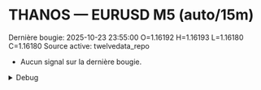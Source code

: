 # THANOS — EURUSD M5 (auto/15m)
Dernière bougie: 2025-10-23 23:55:00  O=1.16192  H=1.16193  L=1.16180  C=1.16180
Source active: twelvedata_repo

- Aucun signal sur la dernière bougie.

<details><summary>Debug</summary>

- TD_API_KEY manquant.

</details>